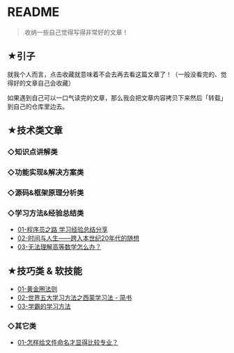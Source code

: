 # README

> 收纳一些自己觉得写得非常好的文章！

## ★引子

就我个人而言，点击收藏就意味着不会去再去看这篇文章了！（一般没看完的、觉得好的文章自己会收藏）

如果遇到自己可以一口气读完的文章，那么我会把文章内容拷贝下来然后「转载」到自己的仓库里边去。

## ★技术类文章

### ◇知识点讲解类

### ◇功能实现&解决方案类

### ◇源码&框架原理分析类

### ◇学习方法&经验总结类

- [01-程序员之路 学习经验总结分享](./technology/01.md)
- [02-时间与人生——跨入本世纪20年代的随想](./technology/02.md)
- [03-无法理解高等数学怎么办？](./technology/03.md)

## ★技巧类 & 软技能

- [01-黄金圈法则](./skill/01.md)
- [02-世界五大学习方法之西蒙学习法 - 简书](https://www.jianshu.com/p/e8143ab5f0e9)
- [03-学霸的学习方法](./skill/03.md)

### ◇其它类

- [01-怎样给文件命名才显得比较专业？](./other/01.md)






